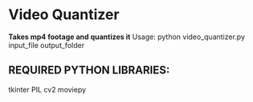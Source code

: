# Video Quantizer
 **Takes mp4 footage and quantizes it**
 Usage: python video_quantizer.py input_file output_folder

## REQUIRED PYTHON LIBRARIES:
 tkinter
 PIL
 cv2
 moviepy